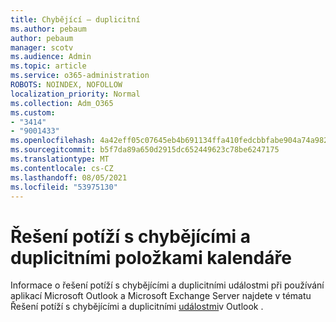 ```yaml
---
title: Chybějící – duplicitní
ms.author: pebaum
author: pebaum
manager: scotv
ms.audience: Admin
ms.topic: article
ms.service: o365-administration
ROBOTS: NOINDEX, NOFOLLOW
localization_priority: Normal
ms.collection: Adm_O365
ms.custom:
- "3414"
- "9001433"
ms.openlocfilehash: 4a42eff05c07645eb4b691134ffa410fedcbbfabe904a74a9827fc4e1934d7a4
ms.sourcegitcommit: b5f7da89a650d2915dc652449623c78be6247175
ms.translationtype: MT
ms.contentlocale: cs-CZ
ms.lasthandoff: 08/05/2021
ms.locfileid: "53975130"
---
```

# <a name="troubleshooting-missing-and-duplicate-calendar-items"></a>Řešení potíží s chybějícími a duplicitními položkami kalendáře

Informace o řešení potíží s chybějícími a duplicitními událostmi při používání aplikací Microsoft Outlook a Microsoft Exchange Server najdete v tématu Řešení potíží s chybějícími a duplicitními [událostmi](https://support.microsoft.com/help/890436/how-to-troubleshoot-missing-and-duplicate-appointments-in-outlook)v Outlook .